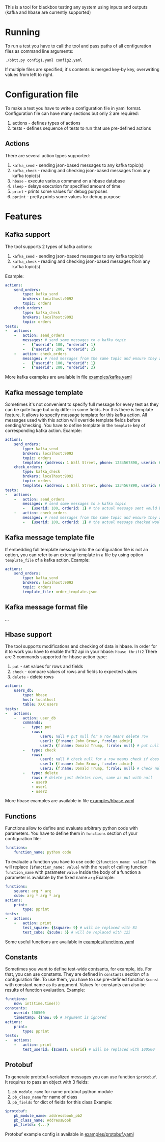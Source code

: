 This is a tool for blackbox testing any system using inputs and outputs (kafka and hbase are currently supported)

# Running
To run a test you have to call the tool and pass paths of all configuration files as command line arguments:
```shell
./bbtt.py config1.yaml config2.yaml
```
If multiple files are specified, it's contents is merged key-by key, overwriting values from left to right.

# Configuration file
To make a test you have to write a configuration file in yaml format.
Configuration file can have many sections but only 2 are required:
1. actions - defines types of actions
2. tests - defines sequence of tests to run that use pre-defined actions

## Actions
There are several action types supported:
1. `kafka_send` - sending json-based messages to any kafka topic(s)
2. `kafka_check` - reading and checking json-based messages from any kafka topic(s)
3. `hbase` - execute various command on a hbase database
4. `sleep` - delays execution for specified amount of time
5. `print` - prints some values for debug purposes
6. `pprint` - pretty prints some values for debug purpose


# Features

## Kafka support
The tool supports 2 types of kafka actions:
1. `kafka_send` - sending json-based messages to any kafka topic(s)
2. `kafka_check` - reading and checking json-based messages from any kafka topic(s)

Example:
```yaml
actions:
    send_orders:
        type: kafka_send
        brokers: localhost:9092
        topic: orders
    check_orders:
        type: kafka_check
        brokers: localhost:9092
        topic: orders
tests:
-   actions:
    -   action: send_orders
        messages: # send some messages to a kafka topic
        -   {"userid": 100, "orderid": 1}
        -   {"userid": 200, "orderid": 2}
    -   action: check_orders
        messages: # read messages from the same topic and ensure they are as expected (order does not matter)
        -   {"userid": 100, "orderid": 1}
        -   {"userid": 200, "orderid": 2}
```

More kafka examples are available in file [examples/kafka.yaml](examples/kafka.yaml)

## Kafka message template
Sometimes it's not convenient to specify full message for every test as they can be quite huge but only differ in some fields.
For this there is template feature. It allows to specify message template for this kafka action. All messages used with this action will override template fields before sending/checking. You have to define template in the `template` key of corresponding kafka action.
Example:
```yaml
actions:
    send_orders:
        type: kafka_send
        brokers: localhost:9092
        topic: orders
        template: {address: 1 Wall Street, phone: 1234567890, userid: 0}
    check_orders:
        type: kafka_check
        brokers: localhost:9092
        topic: orders
        template: {address: 1 Wall Street, phone: 1234567890, userid: 0}
tests:
-   actions:
    -   action: send_orders
        messages: # send some messages to a kafka topic
        -   {userid: 100, orderid: 1} # the actual message sent would be {userid: 100, orderid: 1, address: 1 Wall Street, phone: 1234567890}
    -   action: check_orders
        messages: # read messages from the same topic and ensure they are as expected (order does not matter)
        -   {userid: 100, orderid: 1} # the actual message checked would be {userid: 100, orderid: 1, address: 1 Wall Street, phone: 1234567890}
```

## Kafka message template file
If embedding full template message into the configuration file is not an option, you can refer to an external template in a file by using
option `template_file` of a kafka action.
Example:
```yaml
actions:
    send_orders:
        type: kafka_send
        brokers: localhost:9092
        topic: orders
        template_file: order_template.json
```

## Kafka message format file
...

## Hbase support
The tool supports modifications and checking of data in hbase.
In order for it to work you have to enable thrift2 api in your hbase: `hbase thrift2`
There are 3 commands supported for hbase action type:
1. `put` - set values for rows and fields
2. `check` - compare values of rows and fields to expected values
3. `delete` - delete rows
```yaml
actions:
    users_db:
        type: hbase
        host: localhost
        table: XXX:users
tests:
-   actions:
    -   action: user_db
        commands:
        -   type: put
            rows:
                user0: null # put null for a row means delete row
                user1: {f:name: John Brown, f:role: admin}
                user2: {f:name: Donald Trump, f:role: null} # put null for a field means delete field
        -   type: check
            rows:
                user0: null # check null for a row means check if does not exist
                user1: {f:name: John Brown, f:role: admin}
                user2: {f:name: Donald Trump, f:role: null} # check null for a field means check that field does not exist
        -   type: delete
            rows: # delete just deletes rows, same as put with null
            - user0
            - user1
            - user2
```

More hbase examples are available in file [examples/hbase.yaml](examples/hbase.yaml)

## Functions
Functions allow to define and evaluate arbitrary python code with parameters.
You have to define them in `functions` section of your configuration file:
```yaml
functions:
    function_name: python code
```
To evaluate a function you have to use code `{$function_name: value}`
This will replace `{$function_name: value}` with the result of calling function `function_name` with parameter `value`
Inside the body of a function a parameter is available by the fixed name `arg`
Example:
```yaml
functions:
    square: arg * arg
    cube: arg * arg * arg
actions:
    print:
        type: pprint
tests:
-   actions:
    -   action: print
        test_square: {$square: 9} # will be replaced with 81
        test_cube: {$cube: 5} # will be replaced with 125
```
Some useful functions are available in [examples/functions.yaml](examples/functions.yaml)

## Constants
Sometimes you want to define test-wide contsants, for example, ids.
For that, you can use constants. They are defined in `constants` section of a configuration file.
To use them, you have to use pre-defined function `$const` with constant name as its argument.
Values for constants can also be results of function evaluation.
Example:
```yaml
functions:
    now: int(time.time())
constants:
    userid: 100500
    timestamp: {$now: 0} # argument is ignored
actions:
    print:
        type: pprint
tests:
-   actions:
    -   action: print
        test_userid: {$const: userid} # will be replaced with 100500
```

## Protobuf
To generate protobuf-serialized messages you can use function `$protobuf`.
It requires to pass an object with 3 fields:
1. `pb_module_name` for name protobuf python module
2. `pb_class_name` for name of class
3. `pb_fields` for dict of fields for this class
Example:
```yaml
$protobuf: 
    pb_module_name: addressbook_pb2
    pb_class_name: AddressBook
    pb_fields: {...}
```

Protobuf example config is available in [examples/protobuf.yaml](examples/protobuf.yaml)
